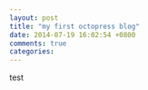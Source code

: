 ```yaml
---
layout: post
title: "my first octopress blog"
date: 2014-07-19 16:02:54 +0800
comments: true
categories: 
---
```

test